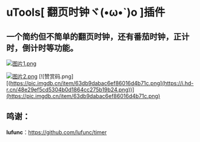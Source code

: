 # uTools[ 翻页时钟ヾ(•ω•`)o ]插件

## 一个简约但不简单的翻页时钟，还有番茄时钟，正计时，倒计时等功能。

[![图片1.png](https://s1.ax1x.com/2023/02/01/pSDMKnf.png)](https://imgse.com/i/pSDMKnf)

[![图片2.png](https://s1.ax1x.com/2023/02/01/pSDMQHS.png)](https://imgse.com/i/pSDMQHS)
[![赞赏码.png][(https://pic.imgdb.cn/item/63db9dabac6ef86016d4b71c.png](https://i.hd-r.cn/48e29ef5cd5304b0d1864cc275b19b24.png))](https://pic.imgdb.cn/item/63db9dabac6ef86016d4b71c.png)



## 鸣谢：
**lufunc**：https://github.com/lufunc/timer
